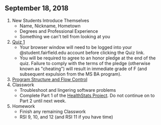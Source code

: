## September 18, 2018
1. New Students Introduce Themselves
   - Name, Nickname, Hometown
   - Degrees and Professional Experience
   - Something we can't tell from looking at you
2. [Quiz 1](https://docs.google.com/forms/d/e/1FAIpQLSdMotwfPEgL3j9wVq0WNwZYFU5bDY6h5b45snk0THQUHEA87A/viewform?usp=sf_link)
   - Your browser window will need to be logged into your @student.fairfield.edu account before clicking the Quiz link. 
   - You will be required to agree to an honor pledge at the end of the quiz. Failure to comply with the terms of the pledge (otherwise known as "cheating") will result in immediate grade of F (and subsequent expulsion from the MS BA program). 
3. [Program Structure and Flow Control](../Slides/L3_Static_Structure_and_Flow_Control.slides.html)
4. Classwork
   - Troubleshoot and lingering software problems
   - Complete Part 1 of the [HealthStats Project](https://github.com/christopherhuntley/ba505-docs/tree/master/Tutorials/HealthStatsProject). Do not continue on to Part 2 until next week. 
5. Homework
   - Finish any remaining Classwork
   - RSI 9, 10, and 12 (and RSI 11 if you have time)